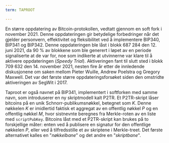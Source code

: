 ```yaml
---
term: TAPROOT

---
```

En større oppdatering av Bitcoin-protokollen, vedtatt gjennom en soft fork i november 2021. Denne oppdateringen gir betydelige forbedringer når det gjelder personvern, effektivitet og fleksibilitet ved å implementere BIP340, BIP341 og BIP342. Denne oppdateringen ble låst i blokk 687 284 den 12. juni 2021, da 90 % av blokkene som ble generert i løpet av en periode signaliserte at de var for, noe som indikerte at utvinnerne var klare til å aktivere oppdateringen (*Speedy Trial*). Aktiveringen fant til slutt sted i blokk 709 632 den 14. november 2021, nesten fire år etter de innledende diskusjonene om saken mellom Pieter Wuille, Andrew Poelstra og Gregory Maxwell. Det var det første større oppdateringsforsøket siden den omstridte aktiveringen av SegWit i 2017.

Taproot er også navnet på BIP341, implementert i softforken med samme navn, som introduserer en ny skriptmodell kalt P2TR. Et P2TR-skript låser bitcoins på en unik Schnorr-publikumsnøkkel, betegnet som $K$. Denne nøkkelen $K$ er imidlertid faktisk et aggregat av en offentlig nøkkel $P$ og en offentlig nøkkel $M$, hvor sistnevnte beregnes fra Merkle-roten av en liste med `scriptPubKey`. Bitcoins låst med et P2TR-skript kan brukes på to forskjellige måter: enten ved å publisere en signatur for den offentlige nøkkelen $P$, eller ved å tilfredsstille et av skriptene i Merkle-treet. Det første alternativet kalles en "*nøkkelbane*" og det andre en "*skriptbane*".